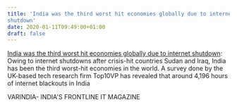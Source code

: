 ```yaml
---
title: 'India was the third worst hit economies globally due to internet
shutdown'
date: 2020-01-11T09:49:00+01:00
draft: false
---
```


[India was the third worst hit economies globally due to internet shutdown](https://varindia.com/news/india-was-the-third-worst-hit-economies-globally-due-to-internet-shutdown#.XhmMChazOkE.blogger): Owing to internet shutdowns after crisis-hit countries Sudan and Iraq, India has been the third worst-hit economies in the world. A survey done by the UK-based tech research firm Top10VP has revealed that around 4,196 hours of internet blackouts in India  
  
VARINDIA- INDIA'S FRONTLINE IT MAGAZINE
